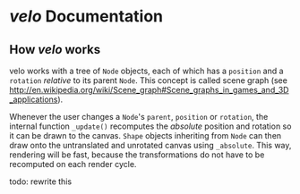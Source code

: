 # *velo* Documentation



## How *velo* works

velo works with a tree of `Node` objects, each of which has a `position` and a `rotation` *relative* to its parent `Node`. This concept is called scene graph (see http://en.wikipedia.org/wiki/Scene_graph#Scene_graphs_in_games_and_3D_applications).

Whenever the user changes a `Node`'s `parent`, `position` or `rotation`, the internal function `_update()` recomputes the *absolute* position and rotation so it can be drawn to the canvas. `Shape` objects inheriting from `Node` can then draw onto the untranslated and unrotated canvas using `_absolute`. This way, rendering will be fast, because the transformations do not have to be recomputed on each render cycle.

todo: rewrite this